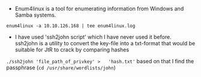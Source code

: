 - Enum4linux is a tool for enumerating information from Windows and Samba systems.

`enum4linux -a 10.10.126.168 | tee enum4linux.log`

- I have used 'ssh2john script' which I have never used it before. ssh2john is a utility to convert the key-file into a txt-format that would be suitable for JtR to crack by comparing hashes

`./ssh2john 'file_path_of_privkey' >   'hash.txt'`  based on that I find the passphrase (`cd /usr/share/wordlists/john`)
